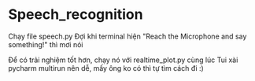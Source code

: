 # Speech_recognition

Chạy file speech.py
Đợi khi terminal hiện "Reach the Microphone and say something!" thì mơi nói

Để có trải nghiệm tốt hơn, chạy nó với realtime_plot.py cùng lúc 
Tui xài pycharm multirun nên dễ, mấy ông ko có thì tự tìm cách đi :)
